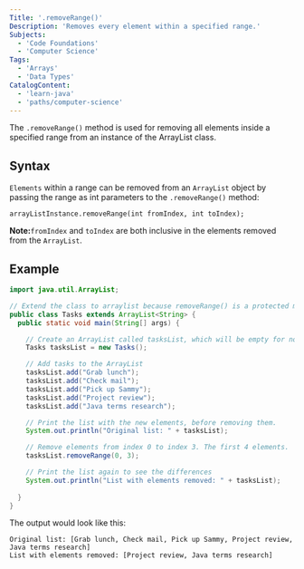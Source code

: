 ```yaml
---
Title: '.removeRange()'
Description: 'Removes every element within a specified range.'
Subjects:
  - 'Code Foundations'
  - 'Computer Science'
Tags:
  - 'Arrays'
  - 'Data Types'
CatalogContent:
  - 'learn-java'
  - 'paths/computer-science'
---
```


The `.removeRange()` method is used for removing all elements inside a specified range from an instance of the ArrayList class.

## Syntax

`Elements` within a range can be removed from an `ArrayList` object by passing the range as int parameters to the `.removeRange()` method:

```pseudo
arrayListInstance.removeRange(int fromIndex, int toIndex);
```

**Note:**`fromIndex` and `toIndex` are both inclusive in the elements removed from the `ArrayList`.

## Example

```java
import java.util.ArrayList;

// Extend the class to arraylist because removeRange() is a protected method
public class Tasks extends ArrayList<String> {
  public static void main(String[] args) {

    // Create an ArrayList called tasksList, which will be empty for now.
    Tasks tasksList = new Tasks();

    // Add tasks to the ArrayList
    tasksList.add("Grab lunch");
    tasksList.add("Check mail");
    tasksList.add("Pick up Sammy");
    tasksList.add("Project review");
    tasksList.add("Java terms research");

    // Print the list with the new elements, before removing them.
    System.out.println("Original list: " + tasksList);

    // Remove elements from index 0 to index 3. The first 4 elements.
    tasksList.removeRange(0, 3);

    // Print the list again to see the differences
    System.out.println("List with elements removed: " + tasksList);
   
  }
}
```

The output would look like this:

```shell
Original list: [Grab lunch, Check mail, Pick up Sammy, Project review, Java terms research]
List with elements removed: [Project review, Java terms research]
```
